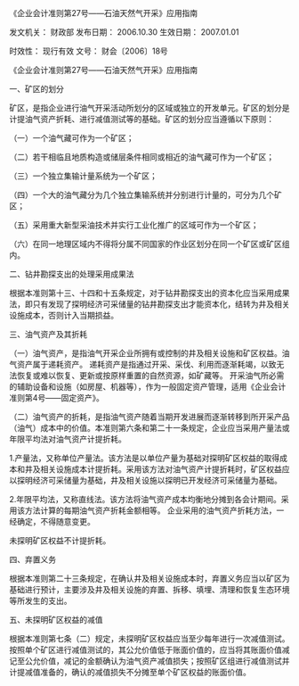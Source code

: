 
	
		
	
《企业会计准则第27号——石油天然气开采》应用指南
	
	
发文机关：	财政部
发布日期：	2006.10.30
生效日期：	2007.01.01
	
时效性：	现行有效
文号：	财会〔2006〕18号
	
	

	
	

	
	

《企业会计准则第27号——石油天然气开采》应用指南

一、矿区的划分

矿区，是指企业进行油气开采活动所划分的区域或独立的开发单元。矿区的划分是计提油气资产折耗、进行减值测试等的基础。矿区的划分应当遵循以下原则：

（一）一个油气藏可作为一个矿区；

（二）若干相临且地质构造或储层条件相同或相近的油气藏可作为一个矿区；

（三）一个独立集输计量系统为一个矿区；

（四）一个大的油气藏分为几个独立集输系统并分别进行计量的，可分为几个矿区；

（五）采用重大新型采油技术并实行工业化推广的区域可作为一个矿区；

（六）在同一地理区域内不得将分属不同国家的作业区划分在同一个矿区或矿区组内。

二、钻井勘探支出的处理采用成果法

根据本准则第十三、十四和十五条规定，对于钻井勘探支出的资本化应当采用成果法，即只有发现了探明经济可采储量的钻井勘探支出才能资本化，结转为井及相关设施成本，否则计入当期损益。

三、油气资产及其折耗

（一）油气资产，是指油气开采企业所拥有或控制的井及相关设施和矿区权益。油气资产属于递耗资产。 递耗资产是指通过开采、采伐、利用而逐渐耗竭，以致无法恢复或难以恢复、更新或按原样重置的自然资源，如矿藏等。 开采油气所必需的辅助设备和设施（如房屋、机器等），作为一般固定资产管理，适用《企业会计准则第4号——固定资产》。

（二）油气资产的折耗，是指油气资产随着当期开发进展而逐渐转移到所开采产品（油气）成本中的价值。本准则第六条和第二十一条规定，企业应当采用产量法或年限平均法对油气资产计提折耗。

1.产量法，又称单位产量法。该方法是以单位产量为基础对探明矿区权益的取得成本和井及相关设施成本计提折耗。采用该方法对油气资产计提折耗时，矿区权益应以探明经济可采储量为基础，井及相关设施以探明已开发经济可采储量为基础。

2.年限平均法，又称直线法。该方法将油气资产成本均衡地分摊到各会计期间。采用该方法计算的每期油气资产折耗金额相等。 企业采用的油气资产折耗方法，一经确定，不得随意变更。

未探明矿区权益不计提折耗。

四、弃置义务

根据本准则第二十三条规定，在确认井及相关设施成本时，弃置义务应当以矿区为基础进行预计，主要涉及井及相关设施的弃置、拆移、填埋、清理和恢复生态环境等所发生的支出。

五、未探明矿区权益的减值

根据本准则第七条（二）规定，未探明矿区权益应当至少每年进行一次减值测试。按照单个矿区进行减值测试的，其公允价值低于账面价值的，应当将其账面价值减记至公允价值，减记的金额确认为油气资产减值损失；按照矿区组进行减值测试并计提减值准备的，确认的减值损失不分摊至单个矿区权益的账面价值。
